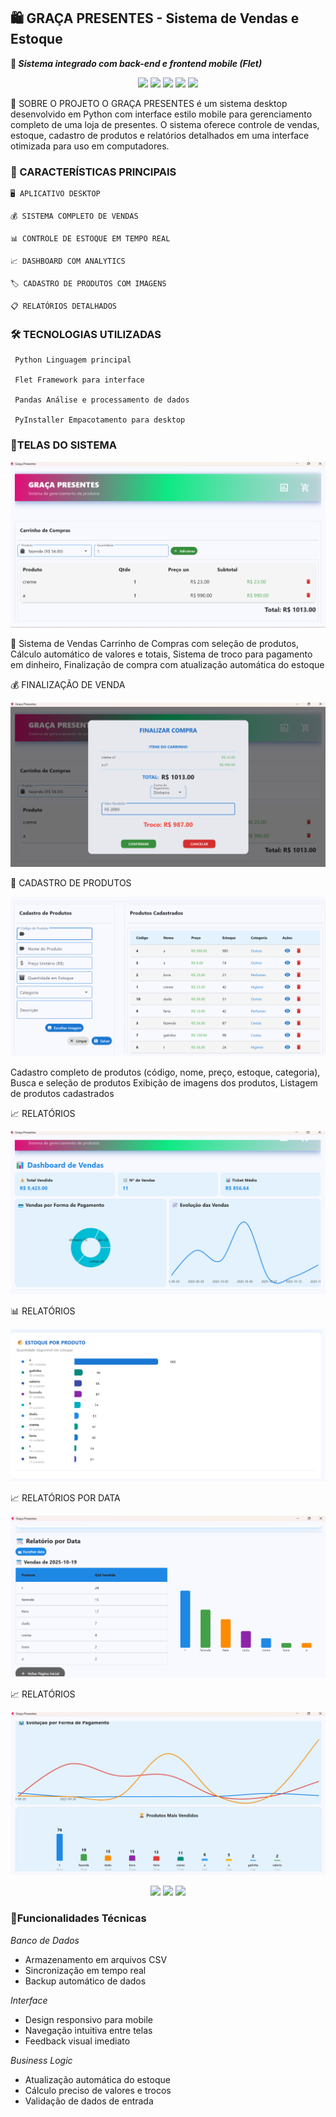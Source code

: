 ## 🛍️ GRAÇA PRESENTES - Sistema de Vendas e Estoque

**🚀 _Sistema integrado com back-end e frontend mobile (Flet)_**

<p align="center">
   <img src="https://img.shields.io/badge/Python-3776AB?style=for-the-badge&logo=python&logoColor=white">
   <img src="https://img.shields.io/badge/Flet-0078D4?style=for-the-badge&logo=flutter&logoColor=white">
   <img src="https://img.shields.io/badge/SQLite-003B57?style=for-the-badge&logo=sqlite&logoColor=white">
   <img src="https://img.shields.io/badge/Desktop-APP-4ECDC4?style=for-the-badge">
   <img src="https://img.shields.io/badge/Windows-0078D6?style=for-the-badge&logo=windows&logoColor=white">



</p>

🌟 SOBRE O PROJETO
O GRAÇA PRESENTES é um sistema desktop desenvolvido em Python com interface estilo mobile para gerenciamento completo de uma loja de presentes. O sistema oferece controle de vendas, estoque, cadastro de produtos e relatórios detalhados em uma interface otimizada para uso em computadores.

### 🎯 CARACTERÍSTICAS PRINCIPAIS

    🖥️ APLICATIVO DESKTOP 
      
    💰 SISTEMA COMPLETO DE VENDAS
      
    📊 CONTROLE DE ESTOQUE EM TEMPO REAL
      
    📈 DASHBOARD COM ANALYTICS
      
    🏷️ CADASTRO DE PRODUTOS COM IMAGENS
      
    📋 RELATÓRIOS DETALHADOS

### 🛠️ TECNOLOGIAS UTILIZADAS

     Python	Linguagem principal
      
     Flet Framework para interface
      
     Pandas	Análise e processamento de dados
      
     PyInstaller Empacotamento para desktop 

### 🎯TELAS DO SISTEMA

![Tela do App](assets/Captura%20de%20tela%202025-10-19%20003701.png)

 🛒 Sistema de Vendas
Carrinho de Compras com seleção de produtos,  Cálculo automático de valores e totais,  Sistema de troco para pagamento em dinheiro,
Finalização de compra com atualização automática do estoque

 💰 FINALIZAÇÃO DE VENDA

![Tela do App](assets/Captura%20de%20tela%202025-10-19%20003842.png)

 📝 CADASTRO DE PRODUTOS

![Tela do App](assets/Captura%20de%20tela%202025-10-19%20004036.png)

Cadastro completo de produtos (código, nome, preço, estoque, categoria), Busca e seleção de produtos
Exibição de imagens dos produtos, Listagem de produtos cadastrados

 📈 RELATÓRIOS 

![Tela do App](assets/Captura%20de%20tela%202025-10-19%20004215.png)

 📊 RELATÓRIOS 

![Tela do App](assets/Captura%20de%20tela%202025-10-19%20004301.png)


 📈 RELATÓRIOS POR DATA

![Tela do App](assets/Captura%20de%20tela%202025-10-19%20004504.png)

 📈 RELATÓRIOS 

![Tela do App](assets/Captura%20de%20tela%202025-10-19%20004602.png)

<p align="center">
 


  <img src="https://img.shields.io/badge/Python-3776AB?style=for-the-badge&logo=python&logoColor=white">
  <img src="https://img.shields.io/badge/Flet-0178FF?style=for-the-badge&logo=flet&logoColor=white">
  <img src="https://img.shields.io/badge/SQLite-003B57?style=for-the-badge&logo=sqlite&logoColor=white">
  
</p>

 ### 💾Funcionalidades Técnicas

  *Banco de Dados*
 
- Armazenamento em arquivos CSV
- Sincronização em tempo real
- Backup automático de dados
  
 *Interface*

- Design responsivo para mobile
- Navegação intuitiva entre telas
- Feedback visual imediato

 *Business Logic*

- Atualização automática do estoque
- Cálculo preciso de valores e trocos
- Validação de dados de entrada

 








